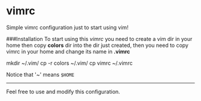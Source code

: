 vimrc
===

Simple vimrc configuration just to start using vim!

###Installation
To start using this *vimrc* you need to create a vim dir in your home then copy **colors** dir into the dir just created, then you need to copy vimrc in your home and change its name in **.vimrc**

  mkdir ~/.vim/
  cp -r colors ~/.vim/
  cp vimrc ~/.vimrc

Notice that '~' means `$HOME`

---
Feel free to use and modify this configuration.

